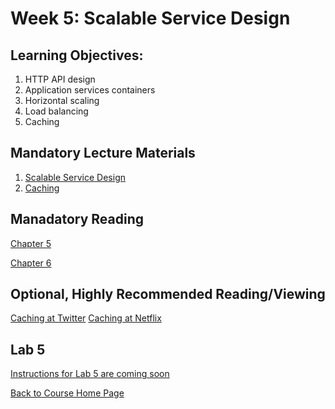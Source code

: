 # Week 5: Scalable Service Design

## Learning Objectives:
1. HTTP API design
1. Application services containers
1. Horizontal scaling
1. Load balancing
1. Caching


## Mandatory Lecture Materials
1. [Scalable Service Design](https://youtu.be/DsbVm7vppxE)
1. [Caching](https://youtu.be/e82qdixkqpo)


## Manadatory Reading

[Chapter 5](https://gortonator.github.io/bsds-6650/reading/chapter-5.pdf)

[Chapter 6](https://gortonator.github.io/bsds-6650/reading/chapter-6.pdf)

## Optional, Highly Recommended Reading/Viewing

[Caching at Twitter](https://www.youtube.com/watch?v=QznaOSk20nU)
[Caching at Netflix](https://www.youtube.com/watch?v=Rzdxgx3RC0Q)

## Lab 5

[Instructions for Lab 5 are coming soon](https://gortonator.github.io/bsds-6650/labs/lab-5)


[Back to Course Home Page](https://gortonator.github.io/bsds-6650/)
